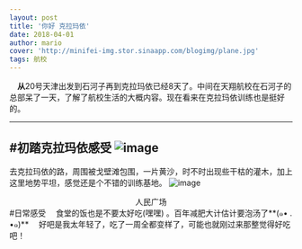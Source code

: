 ```yaml
---
layout: post
title: '你好 克拉玛依'
date: 2018-04-01
author: mario
cover: 'http://minifei-img.stor.sinaapp.com/blogimg/plane.jpg'
tags: 航校
---
```


&emsp;**从**20号天津出发到石河子再到克拉玛依已经8天了。中间在天翔航校在石河子的总部呆了一天，了解了航校生活的大概内容。现在看来在克拉玛依训练也是挺好的。

----
#初踏克拉玛依感受
![image](http://minifei-img.stor.sinaapp.com/blogimg/kamy1.jpg)
---
去克拉玛依的路，周围被戈壁滩包围，一片黄沙，时不时出现些干枯的灌木，加上这里地势平坦，感觉还是个不错的训练基地。
![image](http://minifei-img.stor.sinaapp.com/blogimg/rmgy.jpg) 
<center>人民广场</center>
#日常感受
&emsp;食堂的饭也是不要太好吃(嘿嘿) 。百年减肥大计估计要泡汤了**(๑• . •๑)**
&emsp;好吧是我太年轻了，吃了一周全都变样了，可能也就刚过来那整觉得好吃吧！
&emsp;